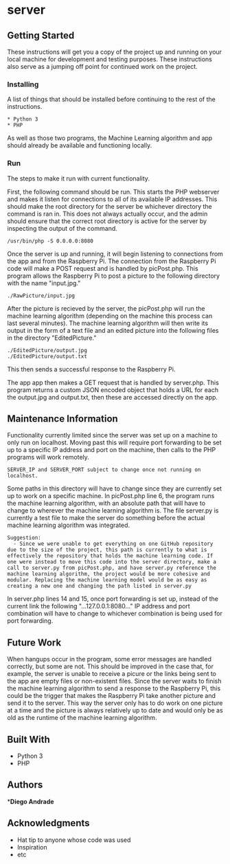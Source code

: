 # server


## Getting Started

These instructions will get you a copy of the project up and running on your local machine for development and testing purposes. These instructions also serve as a jumping off point for continued work on the project.


### Installing

A list of things that should be installed before continuing to the rest of the instructions.
```
* Python 3
* PHP
```
As well as those two programs, the Machine Learning algorithm and app should already be available and functioning locally.


### Run
The steps to make it run with current functionality.

First, the following command should be run. This starts the PHP webserver and makes it listen for connections to all of its available IP addresses. This should make the root directory for the server be whichever directory the command is ran in. This does not always actually occur, and the admin should ensure that the correct root directory is active for the server by inspecting the output of the command.
```
/usr/bin/php -S 0.0.0.0:8080
```
Once the server is up and running, it will begin listening to connections from the app and from the Raspberry Pi. 
The connection from the Raspberry Pi code will make a POST request and is handled by picPost.php. This program allows the Raspberry Pi to post a picture to the following directory with the name "input.jpg."
```
./RawPicture/input.jpg
```
After the picture is recieved by the server, the picPost.php will run the machine learning algorithm (depending on the machine this process can last several minutes). The machine learning algorithm will then write its output in the form of a text file and an edited picture into the following files in the directory "EditedPicture."
```
./EditedPicture/output.jpg
./EditedPicture/output.txt
```
This then sends a successful response to the Raspberry Pi.

The app app then makes a GET request that is handled by server.php. This program returns a custom JSON encoded object that holds a URL for each the output.jpg and output.txt, then these are accessed directly on the app.


## Maintenance Information
Functionality currently limited since the server was set up on a machine to only run on localhost. Moving past this will require port forwarding to be set up to a specific IP address and port on the machine, then calls to the PHP programs will work remotely. 
```
SERVER_IP and SERVER_PORT subject to change once not running on localhost.
```
Some paths in this directory will have to change since they are currently set up to work on a specific machine.
In picPost.php line 6, the program runs the machine learning algorithm, with an absolute path that will have to change to wherever the machine learning algorithm is.
The file server.py is currently a test file to make the server do something before the actual machine learning algorithm was integrated.
```
Suggestion:
  - Since we were unable to get everything on one GitHub repository due to the size of the project, this path is currently to what is effectively the repository that holds the machine learning code. If one were instead to move this code into the server directory, make a call to server.py from picPost.php, and have server.py reference the machine learning algorithm, the project would be more cohesive and modular. Replacing the machine learning model would be as easy as creating a new one and changing the path listed in server.py
```
In server.php lines 14 and 15, once port forwarding is set up, instead of the current link the following "...127.0.0.1:8080..." IP address and port combination will have to change to whichever combination is being used for port forwarding.



## Future Work
When hangups occur in the program, some error messages are handled correctly, but some are not. This should be improved in the case that, for example, the server is unable to receive a picure or the links being sent to the app are empty files or non-existent files.
Since the server waits to finish the machine learning algorithm to send a response to the Raspberry Pi, this could be the trigger that makes the Raspberry Pi take another picture and send it to the server. This way the server only has to do work on one picture at a time and the picture is always relatively up to date and would only be as old as the runtime of the machine learning algorithm.


## Built With

* Python 3
* PHP

## Authors

***Diego Andrade** 


## Acknowledgments

* Hat tip to anyone whose code was used
* Inspiration
* etc
